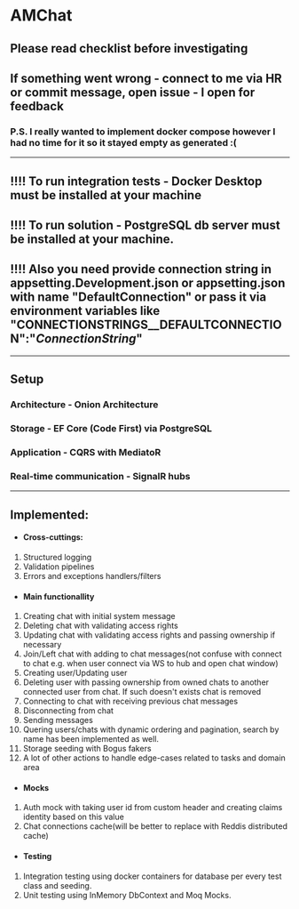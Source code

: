 # AMChat
## Please read checklist before investigating
## If something went wrong - connect to me via HR or commit message, open issue - I open for feedback
### P.S. I really wanted to implement docker compose however I had no time for it so it stayed empty as generated :(
------------
## !!!! To run integration tests - Docker Desktop must be installed at your machine
## !!!! To run solution - PostgreSQL db server must be installed at your machine.
## !!!! Also you need provide connection string in appsetting.Development.json or appsetting.json with name "DefaultConnection" or pass it via environment variables like "CONNECTIONSTRINGS__DEFAULTCONNECTION":"*ConnectionString*"
------------
## Setup
### Architecture - Onion Architecture
### Storage - EF Core (Code First) via PostgreSQL
### Application - CQRS with MediatoR
### Real-time communication - SignalR hubs
------------
## Implemented:
- #### Cross-cuttings:
1. Structured logging
2. Validation pipelines
3. Errors and exceptions handlers/filters
- #### Main functionallity
1. Creating chat with initial system message
2. Deleting chat with validating access rights
3. Updating chat with validating access rights and passing ownership if necessary
4. Join/Left chat with adding to chat messages(not confuse with connect to chat e.g. when user connect via WS to hub and open chat window)
5. Creating user/Updating user
6. Deleting user with passing ownership from owned chats to another connected user from chat. If such doesn't exists chat is removed
7. Connecting to chat with receiving previous chat messages
8. Disconnecting from chat
9. Sending messages
10. Quering users/chats with dynamic ordering and pagination, search by name has been implemented as well.
11. Storage seeding with Bogus fakers
12. A lot of other actions to handle edge-cases related to tasks and domain area
- #### Mocks
1. Auth mock with taking user id from custom header and creating claims identity based on this value
2. Chat connections cache(will be better to replace with Reddis distributed cache)
- #### Testing
1. Integration testing using docker containers for database per every test class and seeding.
2. Unit testing using InMemory DbContext and Moq Mocks.
